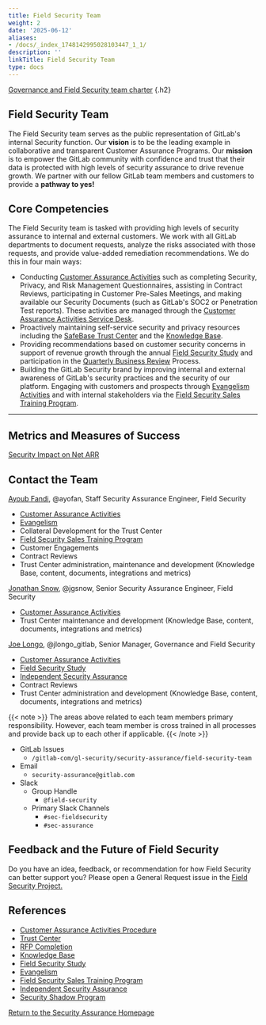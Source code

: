 ```yaml
---
title: Field Security Team
weight: 2
date: '2025-06-12'
aliases:
- /docs/_index_1748142995028103447_1_1/
description: ''
linkTitle: Field Security Team
type: docs
---
```


[Governance and Field Security team charter](/handbook/security/security-assurance/governance_and_field_security_team_charter/)
{.h2}

## <i class="fas fa-bullseye" style="color:rgb(110,73,203)" aria-hidden="true"></i> Field Security Team

The Field Security team serves as the public representation of GitLab's internal Security function. Our **vision** is to be the leading example in collaborative and transparent Customer Assurance Programs. Our **mission** is to empower the GitLab community with confidence and trust that their data is protected with high levels of security assurance to drive revenue growth. We partner with our fellow GitLab team members and customers to provide a **pathway to yes!**

## <i class="far fa-lightbulb" style="color:rgb(110,73,203)" aria-hidden="true"></i> Core Competencies

The Field Security team is tasked with providing high levels of security assurance to internal and external customers. We work with all GitLab departments to document requests, analyze the risks associated with those requests, and provide value-added remediation recommendations. We do this in four main ways:

- Conducting [Customer Assurance Activities](/handbook/security/security-assurance/field-security/customer-security-assessment-process/) such as completing Security, Privacy, and Risk Management Questionnaires, assisting in Contract Reviews, participating in Customer Pre-Sales Meetings, and making available our Security Documents (such as GitLab's SOC2 or Penetration Test reports). These activities are managed through the [Customer Assurance Activities Service Desk](https://gitlab.com/gitlab-com/gl-security/security-assurance/field-security-team/customer-assurance-activities/caa-servicedesk/-/issues).
- Proactively maintaining self-service security and privacy resources including the [SafeBase Trust Center](https://trust.gitlab.com/) and the [Knowledge Base](/handbook/security/security-assurance/field-security/knowledge_base/).
- Providing recommendations based on customer security concerns in support of revenue growth through the annual [Field Security Study](/handbook/security/security-assurance/field-security/field-security-study/) and participation in the [Quarterly Business Review](/handbook/sales/qbrs/) Process.
- Building the GitLab Security brand by improving internal and external awareness of GitLab's security practices and the security of our platform. Engaging with customers and prospects through [Evangelism Activities](/handbook/security/security-assurance/field-security/evangelism/) and with internal stakeholders via the [Field Security Sales Training Program](/handbook/security/security-assurance/field-security/fsstp/).

---

## <i id="biz-tech-icons" class="fas fa-tasks"></i>Metrics and Measures of Success

[Security Impact on Net ARR](/handbook/security/performance-indicators#security-impact-on-net-arr)

## <i class="fas fa-id-card" style="color:rgb(110,73,203)" aria-hidden="true"></i> Contact the Team

[Ayoub Fandi](/handbook/company/team/#ayofan), @ayofan, Staff Security Assurance Engineer, Field Security

- [Customer Assurance Activities](/handbook/security/security-assurance/field-security/customer-security-assessment-process/)
- [Evangelism](/handbook/security/security-assurance/field-security/evangelism/)
- Collateral Development for the Trust Center
- [Field Security Sales Training Program](/handbook/security/security-assurance/field-security/fsstp/)
- Customer Engagements
- Contract Reviews
- Trust Center administration, maintenance and development (Knowledge Base, content, documents, integrations and metrics)

[Jonathan Snow](/handbook/company/team/#jgsnow), @jgsnow, Senior Security Assurance Engineer, Field Security

- [Customer Assurance Activities](/handbook/security/security-assurance/field-security/customer-security-assessment-process/)
- Trust Center maintenance and development (Knowledge Base, content, documents, integrations and metrics)

[Joe Longo](/handbook/company/team/#jlongo_gitlab), @jlongo_gitlab, Senior Manager, Governance and Field Security

- [Customer Assurance Activities](/handbook/security/security-assurance/field-security/customer-security-assessment-process/)
- [Field Security Study](/handbook/security/security-assurance/field-security/field-security-study/)
- [Independent Security Assurance](/handbook/security/security-assurance/field-security/independent_security_assurance/)
- Contract Reviews
- Trust Center administration and development (Knowledge Base, content, documents, integrations and metrics)

{{< note >}}
The areas above related to each team members primary responsibility. However, each team member is cross trained in all processes and provide back up to each other if applicable.
{{< /note >}}

- GitLab Issues
  - `/gitlab-com/gl-security/security-assurance/field-security-team`
- Email
  - `security-assurance@gitlab.com`
- Slack
  - Group Handle
    - `@field-security`
  - Primary Slack Channels
    - `#sec-fieldsecurity`
    - `#sec-assurance`

## Feedback and the Future of Field Security

Do you have an idea, feedback, or recommendation for how Field Security can better support you? Please open a General Request issue in the [Field Security Project.](https://gitlab.com/gitlab-com/gl-security/security-assurance/field-security-team/field-security)

## <i class="fas fa-book" style="color:rgb(110,73,203)" aria-hidden="true"></i> References

- [Customer Assurance Activities Procedure](/handbook/security/security-assurance/field-security/customer-security-assessment-process/)
- [Trust Center](/handbook/security/security-assurance/field-security/trust_center_guide/)
- [RFP Completion](/handbook/security/security-assurance/field-security/field-security-rfp/)
- [Knowledge Base](/handbook/security/security-assurance/field-security/knowledge_base/)
- [Field Security Study](/handbook/security/security-assurance/field-security/field-security-study/)
- [Evangelism](/handbook/security/security-assurance/field-security/evangelism/)
- [Field Security Sales Training Program](/handbook/security/security-assurance/field-security/fsstp/)
- [Independent Security Assurance](/handbook/security/security-assurance/field-security/independent_security_assurance/)
- [Security Shadow Program](/handbook/security/security-shadow-security-assurance/)

<div class="d-grid gap-2 my-4">
<a href="/handbook/security/security-assurance/" class="btn bg-primary text-white btn-lg">Return to the Security Assurance Homepage</a>
</div>
